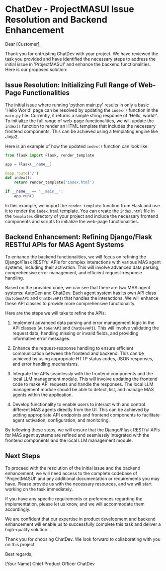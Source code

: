# ChatDev - ProjectMASUI Issue Resolution and Backend Enhancement

Dear [Customer],

Thank you for entrusting ChatDev with your project. We have reviewed the task you provided and have identified the necessary steps to address the initial issue in 'ProjectMASUI' and enhance the backend functionalities. Here is our proposed solution:

## Issue Resolution: Initializing Full Range of Web-Page Functionalities

The initial issue where running 'python main.py' results in only a basic 'Hello World' page can be resolved by updating the `index()` function in the `main.py` file. Currently, it returns a simple string response of 'Hello, world!'. To initialize the full range of web-page functionalities, we will update the `index()` function to render an HTML template that includes the necessary frontend components. This can be achieved using a templating engine like Jinja2.

Here is an example of how the updated `index()` function can look like:

```python
from flask import Flask, render_template

app = Flask(__name__)

@app.route('/')
def index():
    return render_template('index.html')

if __name__ == '__main__':
    app.run()
```

In this example, we import the `render_template` function from Flask and use it to render the `index.html` template. You can create the `index.html` file in the `templates` directory of your project and include the necessary frontend components and scripts to initialize the web-page functionalities.

## Backend Enhancement: Refining Django/Flask RESTful APIs for MAS Agent Systems

To enhance the backend functionalities, we will focus on refining the Django/Flask RESTful APIs for complex interactions with various MAS agent systems, including their activation. This will involve advanced data parsing, comprehensive error management, and efficient request-response handling.

Based on the provided code, we can see that there are two MAS agent systems: AutoGen and ChatDev. Each agent system has its own API class (`AutoGenAPI` and `ChatDevAPI`) that handles the interactions. We will enhance these API classes to provide more comprehensive functionality.

Here are the steps we will take to refine the APIs:

1. Implement advanced data parsing and error management logic in the API classes (`AutoGenAPI` and `ChatDevAPI`). This will involve validating the request data, handling missing or invalid fields, and providing informative error messages.

2. Enhance the request-response handling to ensure efficient communication between the frontend and backend. This can be achieved by using appropriate HTTP status codes, JSON responses, and error handling mechanisms.

3. Integrate the APIs seamlessly with the frontend components and the local LLM management module. This will involve updating the frontend code to make API requests and handle the responses. The local LLM management module should be able to detect, list, and manage MAS agents within the application.

4. Develop functionality to enable users to interact with and control different MAS agents directly from the UI. This can be achieved by adding appropriate API endpoints and frontend components to facilitate agent activation, configuration, and monitoring.

By following these steps, we will ensure that the Django/Flask RESTful APIs for MAS agent systems are refined and seamlessly integrated with the frontend components and the local LLM management module.

## Next Steps

To proceed with the resolution of the initial issue and the backend enhancement, we will need access to the complete codebase of 'ProjectMASUI' and any additional documentation or requirements you may have. Please provide us with the necessary resources, and we will start working on the task immediately.

If you have any specific requirements or preferences regarding the implementation, please let us know, and we will accommodate them accordingly.

We are confident that our expertise in product development and backend enhancement will enable us to successfully complete this task and deliver a high-quality solution.

Thank you for choosing ChatDev. We look forward to collaborating with you on this project.

Best regards,

[Your Name]
Chief Product Officer
ChatDev